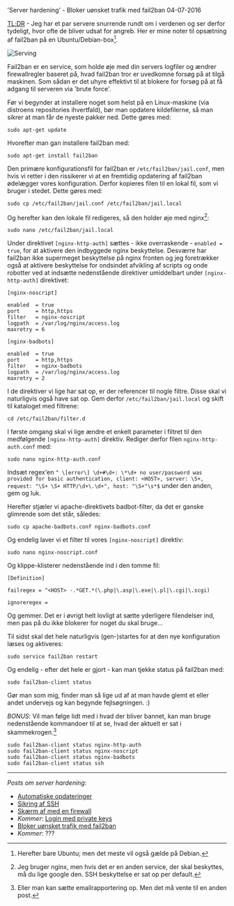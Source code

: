 'Server hardening' - Bloker u&oslash;nsket trafik med fail2ban
04-07-2016

[TL;DR](http://en.wikipedia.org/wiki/Wikipedia:Too_long;_didn't_read) - Jeg har et par servere snurrende rundt om i verdenen og ser derfor tydeligt, hvor ofte de bliver udsat for angreb. Her er mine noter til opsætning af fail2ban på en Ubuntu/Debian-box[^1].

![Serving](https://logiskhave.dk/static/20160126_server.jpg "Live to serve...")

Fail2ban er en service, som holde øje med din servers logfiler og ændrer firewallregler baseret på, hvad fail2ban tror er uvedkomne forsøg på at tilgå maskinen. Som sådan er det uhyre effektivt til at blokere for forsøg på at få adgang til serveren via 'brute force'.

Før vi begynder at installere noget som helst på en Linux-maskine (via distroens repositories ihvertfald), bør man opdatere kildefilerne, så man sikrer at man får de nyeste pakker ned. Dette gøres med:

    sudo apt-get update

Hvorefter man gan installere fail2ban med:

    sudo apt-get install fail2ban

Den primære konfigurationsfil for fail2ban er `/etc/fail2ban/jail.conf`, men hvis vi retter i den rissikerer vi at en fremtidig opdatering af fail2ban ødelægger vores konfiguration. Derfor kopieres filen til en lokal fil, som vi bruger i stedet. Dette gøres med:

    sudo cp /etc/fail2ban/jail.conf /etc/fail2ban/jail.local

Og herefter kan den lokale fil redigeres, så den holder øje med nginx[^nginx]:

    sudo nano /etc/fail2ban/jail.local

Under direktivet `[nginx-http-auth]` sættes - ikke overraskende - `enabled = true`, for at aktivere den indbyggede nginx beskyttelse. Desværre har fail2ban ikke supermeget beskyttelse på nginx fronten og jeg foretrækker også at aktivere beskyttelse for ondsindet afvikling af scripts og onde robotter ved at indsætte nedenstående direktiver umiddelbart under `[nginx-http-auth]` direktivet:

    [nginx-noscript]

    enabled  = true
    port     = http,https
    filter   = nginx-noscript
    logpath  = /var/log/nginx/access.log
    maxretry = 6

    [nginx-badbots]

    enabled  = true
    port     = http,https
    filter   = nginx-badbots
    logpath  = /var/log/nginx/access.log
    maxretry = 2

I de direktiver vi lige har sat op, er der referencer til nogle filtre. Disse skal vi naturligvis også have sat op. Gem derfor `/etc/fail2ban/jail.local` og skift til kataloget med filtrene:

    cd /etc/fail2ban/filter.d

I første omgang skal vi lige ændre et enkelt parameter i filtret til den medfølgende `[nginx-http-auth]` direktiv. Rediger derfor filen `nginx-http-auth.conf` med:

    sudo nano nginx-http-auth.conf

Indsæt regex'en `^ \[error\] \d+#\d+: \*\d+ no user/password was provided for basic authentication, client: <HOST>, server: \S+, request: "\S+ \S+ HTTP/\d+\.\d+", host: "\S+"\s*$` under den anden, gem og luk.

Herefter stjæler vi apache-direktivets badbot-filter, da det er ganske glimrende som det står, således:

    sudo cp apache-badbots.conf nginx-badbots.conf

Og endelig laver vi et filter til vores `[nginx-noscript]` direktiv:

    sudo nano nginx-noscript.conf

Og klippe-klisterer nedenstående ind i den tomme fil:

    [Definition]

    failregex = ^<HOST> -.*GET.*(\.php|\.asp|\.exe|\.pl|\.cgi|\.scgi)

    ignoreregex =

Og gemmer. Det er i øvrigt helt lovligt at sætte yderligere filendelser ind, men pas på du ikke blokerer for noget du skal bruge...

Til sidst skal det hele naturligvis (gen-)startes for at den nye konfiguration læses og aktiveres:

    sudo service fail2ban restart

Og endelig - efter det hele er gjort - kan man tjekke status på fail2ban med:

    sudo fail2ban-client status

Gør man som mig, finder man så lige ud af at man havde glemt et eller andet undervejs og kan begynde fejlsøgningen. :)

*BONUS*: Vil man følge lidt med i hvad der bliver bannet, kan man bruge nedenstående kommandoer til at se, hvad der aktuelt er sat i skammekrogen.[^skammekrog]


    sudo fail2ban-client status nginx-http-auth
    sudo fail2ban-client status nginx-noscript
    sudo fail2ban-client status nginx-badbots
    sudo fail2ban-client status ssh


---

*Posts om server hardening:*

- [Automatiske opdateringer](/2016/server-opdater.html)
- [Sikring af SSH](/2016/server-ssh.html)
- [Skærm af med en firewall](/2016/server-firewall.html)
- *Kommer*: [Login med private keys]()
- [Bloker uønsket trafik med fail2ban](/2016/server-fail2ban.html)
- *Kommer*: ???

[^1]: Herefter bare Ubuntu; men det meste vil også gælde på Debian.
[^nginx]: Jeg bruger nginx, men hvis det er en anden service, der skal beskyttes, må du lige google den. SSH beskyttelse er sat op per default.
[^skammekrog]: Eller man kan sætte emailrapportering op. Men det må vente til en anden post.
